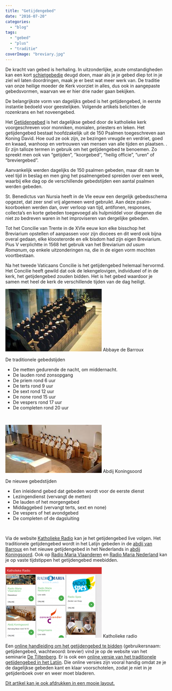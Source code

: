 ```yaml
---
title: "Getijdengebed"
date: "2016-07-20"
categories: 
  - "blog"
tags: 
  - "gebed"
  - "plus"
  - "traditie"
coverImage: "breviary.jpg"
---
```


De kracht van gebed is herhaling. In uitzonderlijke, acute omstandigheden kan een kort [schietgebedje](http://www.geestvangebed.nl/index.php?option=com_content&task=view&id=128&Itemid=41) deugd doen, maar als je je gebed diep tot in je ziel wil laten doordringen, maak je er best wat meer werk van. De traditie van onze heilige moeder de Kerk voorziet in alles, dus ook in aangepaste gebedsvormen, waarvan we er hier drie nader gaan bekijken.

De belangrijkste vorm van dagelijks gebed is het getijdengebed, in eerste instantie bedoeld voor geestelijken. Volgende artikels belichten de rozenkrans en het noveengebed.

Het [Getijdengebed](http://tongerlo.org/~tongerlo/2016/06/04/het-getijdengebed/) is het dagelijkse gebed door de katholieke kerk voorgeschreven voor monniken, monialen, priesters en leken. Het getijdengebed bestaat hoofdzakelijk uit de 150 Psalmen toegeschreven aan Koning David. Hoe oud ze ook zijn, ze bezingen vreugde en verdriet, goed en kwaad, wanhoop en vertrouwen van mensen van alle tijden en plaatsen. . Er zijn talloze termen in gebruik om het getijdengebed te benoemen. Zo spreekt men ook van “getijden”, ‘’koorgebed’’, “heilig officie”, “uren” of “breviergebed”.

Aanvankelijk werden dagelijks de 150 psalmen gebeden, maar dit nam te veel tijd in beslag en men ging het psalmengebed spreiden over een week, waarbij elke dag op de verschillende gebedstijden een aantal psalmen werden gebeden.

St. Benedictus van Nursia heeft in de VIe eeuw een dergelijk gebedsschema opgezet, dat zeer snel vrij algemeen werd gebruikt. Aan deze psalm-koorboeken werden dan, over verloop van tijd, antifonen, responses, collecta’s en korte gebeden toegevoegd als hulpmiddel voor diegenen die niet zo bedreven waren in het improviseren van dergelijke gebeden.

Tot het Concilie van Trente in de XVIe eeuw kon elke bisschop het Breviarium opstellen of aanpassen voor zijn diocees en dit werd ook bijna overal gedaan, elke kloosterorde en elk bisdom had zijn eigen Breviarium. Pius V verplichtte in 1568 het gebruik van het Breviarium _ad usum Romanum_, op enkele uitzonderingen na, die in de eigen vorm mochten voortbestaan.

Na het tweede Vaticaans Concilie is het getijdengebed helemaal hervormd. Het Concilie heeft gewild dat ook de lekengelovigen, individueel of in de kerk, het getijdengebed zouden bidden. Het is het gebed waardoor je samen met heel de kerk de verschillende tijden van de dag heiligt.

![barroux](images/barroux-300x195.jpg) Abbaye de Barroux

De traditionele gebedstijden

- De metten gedurende de nacht, om middernacht.
- De lauden rond zonsopgang
- De priem rond 6 uur
- De terts rond 9 uur
- De sext rond 12 uur
- De none rond 15 uur
- De vespers rond 17 uur
- De completen rond 20 uur

 

![koningsoord](images/koningsoord-300x150.jpg) Abdij Koningsoord

De nieuwe gebedstijden

- Een inleidend gebed dat gebeden wordt voor de eerste dienst
- Lezingendienst (vervangt de metten)
- De lauden of het morgengebed
- Middaggebed (vervangt terts, sext en none)
- De vespers of het avondgebed
- De completen of de dagsluiting

 

Via de website [Katholieke Radio](http://radio.gelovenleren.net/) kan je het getijdengebed live volgen. Het traditionele getijdengebed wordt in het Latijn gebeden in de [abdij van Barroux](http://www.barroux.org/) en het nieuwe getijdengebed in het Nederlands in [abdij Koningsoord](http://www.koningsoord.org/). Ook op [Radio Maria Vlaanderen](http://www.radiomaria.be/) en [Radio Maria Nederland](http://www.radiomaria.nl/) kan je op vaste tijdstippen het getijdengebed meebidden.

[![Katholieke Radio-tablet](images/Katholieke-Radio-tablet-300x220.png)](http://radio.gelovenleren.net) Katholieke radio

Een [online handleiding om het getijdengebed te bidden](http://www.tiltenberg.org/getijdengebed/webapp/) (gebruikersnaam: getijdengebed, wachtwoord: brevier) vind je op de website van het seminarie [De Tiltenberg](http://www.tiltenberg.org/cms/). Er is ook een [online versie van het traditionele getijdengebed in het Latijn](http://www.divinumofficium.com/cgi-bin/horas/officium.pl). Die online versies zijn vooral handig omdat ze je de dagelijkse gebeden kant en klaar voorschotelen, zodat je niet in je getijdenboek over en weer moet bladeren.

[Dit artikel kan je ook afdrukken in een mooie layout.](/portfolio/getijdengebed-rozenkrans-noveen/)
